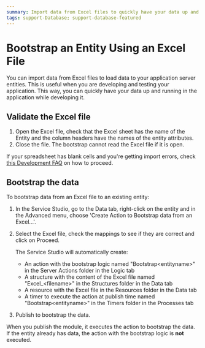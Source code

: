 ```yaml
---
summary: Import data from Excel files to quickly have your data up and running in the application while developing it.
tags: support-Database; support-database-featured
---
```


# Bootstrap an Entity Using an Excel File

You can import data from Excel files to load data to your application server entities. This is useful when you are developing and testing your application. This way, you can quickly have your data up and running in the application while developing it.

## Validate the Excel file 

1. Open the Excel file, check that the Excel sheet has the name of the Entity and the column headers have the names of the entity attributes. 
1. Close the file. The bootstrap cannot read the Excel file if it is open. 

If your spreadsheet has blank cells and you're getting import errors, check [this Development FAQ](https://success.outsystems.com/Documentation/Development_FAQs/How_to_bootstrap_numeric_data_from_Excel_with_blank_cells) on how to proceed.

## Bootstrap the data

To bootstrap data from an Excel file to an existing entity:

1. In the Service Studio, go to the Data tab, right-click on the entity and in the Advanced menu, choose 'Create Action to Bootstrap data from an Excel...'. 

1. Select the Excel file, check the mappings to see if they are correct and click on Proceed. 
    
    The Service Studio will automatically create:

    * An action with the bootstrap logic named "Bootstrap&lt;entityname&gt;" in the Server Actions folder in the Logic tab
    * A structure with the content of the Excel file named "Excel_&lt;filename&gt;" in the Structures folder in the Data tab
    * A resource with the Excel file in the Resources folder in the Data tab
    * A timer to execute the action at publish time named "Bootstrap&lt;entityname&gt;" in the Timers folder in the Processes tab
   
1. Publish to bootstrap the data. 

When you publish the module, it executes the action to bootstrap the data. If the entity already has data, the action with the bootstrap logic is **not** executed.
